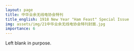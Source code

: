 ```yaml
---
layout: page
title: 中华业余无线电协会特刊
title_english: 1918 New Year "Ham Feast" Special Issue
img: assets/img/21中华业余无线电协会特刊封面.jpg
importance: 6
---
```


Left blank in purpose.
